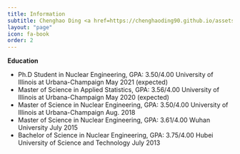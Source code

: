 ```yaml
---
title: Information
subtitle: Chenghao Ding <a href=https://chenghaoding90.github.io/assets/pdfs/Resume-Chenghao-Ding.pdf> (Click to download my resume)</a>
layout: "page"
icon: fa-book
order: 2
---
```


<strong>Education</strong>

<ul>
        <li>Ph.D Student in Nuclear Engineering, GPA: 3.50/4.00
        University of Illinois at Urbana-Champaign  May 2021 (expected) </li>
        <li>Master of Science in Applied Statistics, GPA: 3.56/4.00
        University of Illinois at Urbana-Champaign  May 2020 (expected)</li>
        <li>Master of Science in Nuclear Engineering, GPA: 3.50/4.00 
        University of Illinois at Urbana-Champaign  Aug. 2018</li>
        <li>Master of Science in Nuclear Engineering, GPA: 3.61/4.00 
        Wuhan University  July 2015</li>
        <li>Bachelor of Science in Nuclear Engineering, GPA: 3.75/4.00 
        Hubei University of Science and Technology  July 2013</li>
    </ul>





